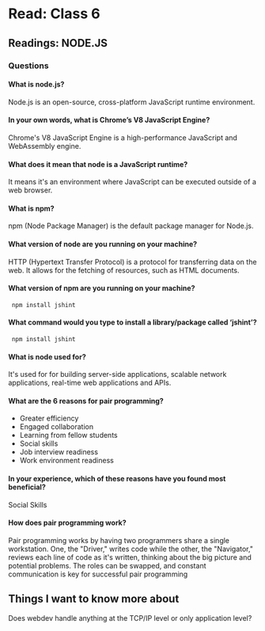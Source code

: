 
# Read: Class 6

## Readings: NODE.JS

### Questions
#### What is node.js?
Node.js is an open-source, cross-platform JavaScript runtime environment. 
#### In your own words, what is Chrome’s V8 JavaScript Engine?
Chrome's V8 JavaScript Engine is a high-performance JavaScript and WebAssembly engine.
#### What does it mean that node is a JavaScript runtime?
It means it's an environment where JavaScript can be executed outside of a web browser.
#### What is npm?
npm (Node Package Manager) is the default package manager for Node.js.

#### What version of node are you running on your machine?
HTTP (Hypertext Transfer Protocol) is a protocol for transferring data on the web. It allows for the fetching of resources, such as HTML documents.

#### What version of npm are you running on your machine?
```
 npm install jshint
``` 

#### What command would you type to install a library/package called ‘jshint’?
```
 npm install jshint
``` 
#### What is node used for?
It's used for for building server-side applications, scalable network applications, real-time web applications and APIs.

#### What are the 6 reasons for pair programming?
* Greater efficiency
* Engaged collaboration
* Learning from fellow students
* Social skills
* Job interview readiness
* Work environment readiness

#### In your experience, which of these reasons have you found most beneficial?
Social Skills
#### How does pair programming work?

Pair programming works by having two programmers share a single workstation. One, the "Driver," writes code while the other, the "Navigator," reviews each line of code as it's written, thinking about the big picture and potential problems. The roles can be swapped, and constant communication is key for successful pair programming

## Things I want to know more about
Does webdev handle anything at the TCP/IP level or only application level?

